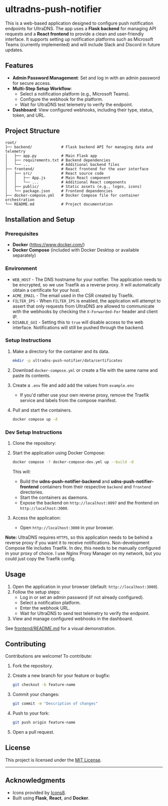 # ultradns-push-notifier

This is a web-based application designed to configure push notification endpoints for UltraDNS. The app uses a **Flask backend** for managing API requests and a **React frontend** to provide a clean and user-friendly interface. It supports setting up notification platforms such as Microsoft Teams (currently implemented) and will include Slack and Discord in future updates.

## Features

- **Admin Password Management**: Set and log in with an admin password for secure access.
- **Multi-Step Setup Workflow**:
  - Select a notification platform (e.g., Microsoft Teams).
  - Configure the webhook for the platform.
  - Wait for UltraDNS test telemetry to verify the endpoint.
- **Dashboard**: View configured webhooks, including their type, status, token, and URL.

## Project Structure

```plaintext
root/
├── backend/             # Flask backend API for managing data and telemetry
│   ├── app.py           # Main Flask app
│   ├── requirements.txt # Backend dependencies
│   └── ...              # Additional backend files
├── frontend/            # React frontend for the user interface
│   ├── src/             # React source code
│   │   ├── App.js       # Main React component
│   │   └── ...          # Additional React components
│   ├── public/          # Static assets (e.g., logos, icons)
│   └── package.json     # Frontend dependencies
├── docker-compose.yml   # Docker Compose file for container orchestration
└── README.md            # Project documentation
```

## Installation and Setup

### Prerequisites

- **Docker** (https://www.docker.com/)
- **Docker Compose** (included with Docker Desktop or available separately)

### Environment

* `WEB_HOST` - The DNS hostname for your notifier. The application needs to be encrypted, so we use Traefik as a reverse proxy. It will automatically obtain a certificate for your host.
* `ACME_EMAIL` - The email used in the CSR created by Traefik.
* `FILTER_IPS` - When `FILTER_IPS` is enabled, the application will attempt to assert that only requests from UltraDNS are allowed to communicate with the webhooks by checking the `X-Forwarded-For` header and client IP.
* `DISABLE_GUI` - Setting this to `true` will disable access to the web interface. Notifications will still be pushed through the backend.

### Setup Instructions

1. Make a directory for the container and its data.
   ```bash
   mkdir -p ultradns-push-notifier/data/certificates
   ```

2. Download `docker-compose.yml` or create a file with the same name and paste its contents.
3. Create a `.env` file and add add the values from `example.env`
   - If you'd rather use your own reverse proxy, remove the Traefik service and labels from the compose manifest.
4. Pull and start the containers.
   ```bash
   docker compose up -d
   ```

### Dev Setup Instructions

1. Clone the repository:
2. Start the application using Docker Compose:
   ```bash
   docker compose -f docker-compose-dev.yml up --build -d
   ```

   This will:
   - Build the **udns-push-notifier-backend** and **udns-push-notifier-frontend** containers from their respective `backend` and `frontend` directories.
   - Start the containers as daemons.
   - Expose the backend on `http://localhost:8097` and the frontend on `http://localhost:3000`.

3. Access the application:
   - Open `http://localhost:3000` in your browser.

**Note:** UltraDNS requires `HTTPS`, so this application needs to be behind a reverse proxy if you want it to receive notifications. Non-development Compose file includes Traefik. In dev, this needs to be manually configured in your proxy of choice. I use Nginx Proxy Manager on my network, but you could just copy the Traefik config.

## Usage

1. Open the application in your browser (default: `http://localhost:3000`).
2. Follow the setup steps:
   - Log in or set an admin password (if not already configured).
   - Select a notification platform.
   - Enter the webhook URL.
   - Wait for UltraDNS to send test telemetry to verify the endpoint.
3. View and manage configured webhooks in the dashboard.

See [frontend/README.md](./frontend/README.md) for a visual demonstration.

## Contributing

Contributions are welcome! To contribute:

1. Fork the repository.
2. Create a new branch for your feature or bugfix:
   ```bash
   git checkout -b feature-name
   ```

3. Commit your changes:
   ```bash
   git commit -m "Description of changes"
   ```

4. Push to your fork:
   ```bash
   git push origin feature-name
   ```

5. Open a pull request.

## License

This project is licensed under the [MIT License](LICENSE).

---

## Acknowledgments

- Icons provided by [Icons8](https://icons8.com).
- Built using **Flask**, **React**, and **Docker**.
